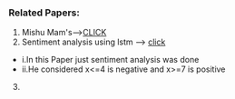 ### Related Papers:
1. Mishu Mam's-->[CLICK](https://www.researchgate.net/profile/Md-Haque-7/publication/343046458_Performance_Analysis_of_Different_Neural_Networks_for_Sentiment_Analysis_on_IMDb_Movie_Reviews/links/5f12f8044585151299a4c096/Performance-Analysis-of-Different-Neural-Networks-for-Sentiment-Analysis-on-IMDb-Movie-Reviews.pdf)
2. Sentiment analysis using lstm --> [click](https://www.researchgate.net/profile/Saeed-Qaisar/publication/346511493_Sentiment_Analysis_of_IMDb_Movie_Reviews_Using_Long_Short-Term_Memory/links/626174a8bca601538b5cd022/Sentiment-Analysis-of-IMDb-Movie-Reviews-Using-Long-Short-Term-Memory.pdf)
- i.In this Paper just sentiment analysis was done
- ii.He considered x<=4 is negative and x>=7 is positive
3. 
